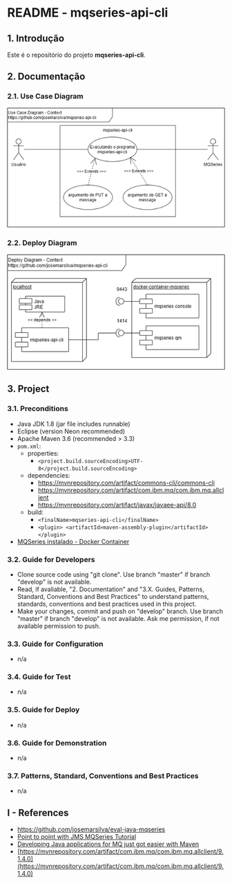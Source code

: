 # README - mqseries-api-cli

## 1. Introdução

Este é o repositório do projeto **mqseries-api-cli**.

## 2. Documentação

### 2.1. Use Case Diagram

![UseCaseDiagram-Context.png](./doc/UseCaseDiagram-Context.png) 


### 2.2. Deploy Diagram

![DeployDiagram-Context.png](./doc/DeployDiagram-Context.png) 


## 3. Project

### 3.1. Preconditions

* Java JDK 1.8 (jar file includes runnable)
* Eclipse (version Neon recommended)
* Apache Maven 3.6 (recommended > 3.3)
* `pom.xml`:
  * properties:
    * `<project.build.sourceEncoding>UTF-8</project.build.sourceEncoding>`
  * dependencies:
    * https://mvnrepository.com/artifact/commons-cli/commons-cli
	* https://mvnrepository.com/artifact/com.ibm.mq/com.ibm.mq.allclient
	* https://mvnrepository.com/artifact/javax/javaee-api/8.0
  * build:
    * `<finalName>mqseries-api-cli</finalName>`
	* `<plugin> <artifactId>maven-assembly-plugin</artifactId> </plugin>`
* [MQSeries instalado - Docker Container](https://github.com/josemarsilva/eval-virtualbox-vm-ubuntu-server#412-docker---mq-series)


### 3.2. Guide for Developers

* Clone source code using "git clone". Use branch "master" if branch "develop" is not available.
* Read, if avaliable, "2. Documentation"  and "3.X. Guides, Patterns, Standard, Conventions and Best Practices" to understand patterns, standards, conventions and best practices used in this project.
* Make your changes, commit and push on "develop" branch. Use branch "master" if branch "develop" is not available. Ask me permission, if not available permission to push.


### 3.3. Guide for Configuration

* n/a


### 3.4. Guide for Test

* n/a

### 3.5. Guide for Deploy

* n/a

### 3.6. Guide for Demonstration

* n/a


### 3.7. Patterns, Standard, Conventions and Best Practices

* n/a


## I - References

* https://github.com/josemarsilva/eval-java-mqseries
* [Point to point with JMS MQSeries Tutorial](https://developer.ibm.com/messaging/learn-mq/mq-tutorials/develop-mq-jms/)
* [Developing Java applications for MQ just got easier with Maven](https://developer.ibm.com/messaging/2018/01/09/developing-mq-java-applications-maven/)
* [https://mvnrepository.com/artifact/com.ibm.mq/com.ibm.mq.allclient/9.1.4.0](https://mvnrepository.com/artifact/com.ibm.mq/com.ibm.mq.allclient/9.1.4.0)
